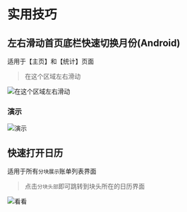 # 实用技巧

## 左右滑动首页底栏快速切换月份(Android)

适用于【主页】和【统计】页面

> 在这个区域左右滑动

![在这个区域左右滑动](https://s4.ax1x.com/2022/02/17/HIHpND.md.jpg)

### 演示

![演示](https://s4.ax1x.com/2022/02/17/HIHVDP.gif)

## 快速打开日历

适用于所有`分块展示`账单列表界面

> 点击`分块头部`即可跳转到块头所在的日历界面

![看看](https://s1.ax1x.com/2023/02/16/pSHR4bj.jpg)